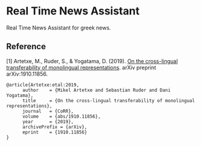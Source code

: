 # Real Time News Assistant

Real Time News Assistant for greek news.


## Reference

[1] Artetxe, M., Ruder, S., & Yogatama, D. (2019). [On the cross-lingual transferability of monolingual representations](https://arxiv.org/abs/1910.11856). arXiv preprint arXiv:1910.11856.

```
@article{Artetxe:etal:2019,
      author    = {Mikel Artetxe and Sebastian Ruder and Dani Yogatama},
      title     = {On the cross-lingual transferability of monolingual representations},
      journal   = {CoRR},
      volume    = {abs/1910.11856},
      year      = {2019},
      archivePrefix = {arXiv},
      eprint    = {1910.11856}
}
```
